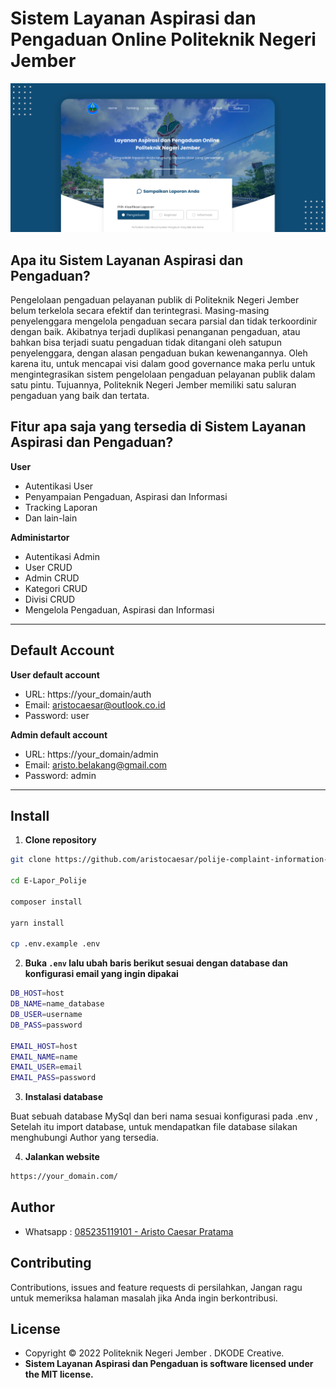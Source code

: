 <h1>Sistem Layanan Aspirasi dan Pengaduan Online Politeknik Negeri Jember</h1>

![Banner](https://raw.githubusercontent.com/aristocaesar/polije-complaint-information-system/main/public/images/readmd.png)

## Apa itu Sistem Layanan Aspirasi dan Pengaduan?

Pengelolaan pengaduan pelayanan publik di Politeknik Negeri Jember belum terkelola secara efektif dan terintegrasi. Masing-masing penyelenggara mengelola pengaduan secara parsial dan tidak terkoordinir dengan baik. Akibatnya terjadi duplikasi penanganan pengaduan, atau bahkan bisa terjadi suatu pengaduan tidak ditangani oleh satupun penyelenggara, dengan alasan pengaduan bukan kewenangannya. Oleh karena itu, untuk mencapai visi dalam good governance maka perlu untuk mengintegrasikan sistem pengelolaan pengaduan pelayanan publik dalam satu pintu. Tujuannya, Politeknik Negeri Jember memiliki satu saluran pengaduan yang baik dan tertata.

## Fitur apa saja yang tersedia di Sistem Layanan Aspirasi dan Pengaduan?

**User**

- Autentikasi User
- Penyampaian Pengaduan, Aspirasi dan Informasi
- Tracking Laporan
- Dan lain-lain

**Administartor**

- Autentikasi Admin
- User CRUD
- Admin CRUD
- Kategori CRUD
- Divisi CRUD
- Mengelola Pengaduan, Aspirasi dan Informasi

---

## Default Account

**User default account**

- URL: https://your_domain/auth
- Email: aristocaesar@outlook.co.id
- Password: user

**Admin default account**

- URL: https://your_domain/admin
- Email: aristo.belakang@gmail.com
- Password: admin

---

## Install

1. **Clone repository**

```bash
git clone https://github.com/aristocaesar/polije-complaint-information-system.git E-Lapor_Polije

cd E-Lapor_Polije

composer install

yarn install

cp .env.example .env
```

2. **Buka `.env` lalu ubah baris berikut sesuai dengan database dan konfigurasi email yang ingin dipakai**

```bash
DB_HOST=host
DB_NAME=name_database
DB_USER=username
DB_PASS=password

EMAIL_HOST=host
EMAIL_NAME=name
EMAIL_USER=email
EMAIL_PASS=password
```

3. **Instalasi database**

Buat sebuah database MySql dan beri nama sesuai konfigurasi pada .env , Setelah itu import database, untuk mendapatkan file database silakan menghubungi Author yang tersedia.

4. **Jalankan website**

```bash
https://your_domain.com/
```

## Author

- Whatsapp : <a href="https://api.whatsapp.com/send?phone=85235119101&text=Hallo%20Aristo,%20Saya%20ingin%20mendapatkan%20mengakses%20database%20E-Lapor%20Polije" target="_blank"> 085235119101 - Aristo Caesar Pratama</a>

## Contributing

Contributions, issues and feature requests di persilahkan, Jangan ragu untuk memeriksa halaman masalah jika Anda ingin berkontribusi.

## License

- Copyright © 2022 Politeknik Negeri Jember . DKODE Creative.
- **Sistem Layanan Aspirasi dan Pengaduan is software licensed under the MIT license.**
